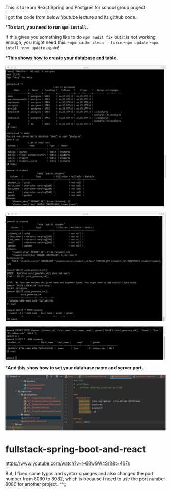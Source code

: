 This is to learn React Spring and Postgres for school group project.


I got the code from below Youtube lecture and its github code.

*__To start, you need to run `npm install`.__

If this gives you something like to do `npm audit fix` but it is not working enough, you might need this.
  -`npm cache clean --force`
  -`npm update`
  -`npm intall`
  -`npm update` again!

*__This shows how to create your database and table.__

![Prosgres-demo-1](https://github.com/tkim949/prac-spring-react/blob/main/images/postgres-demo-1.png)

![Postgres-demo-2](https://github.com/tkim949/prac-spring-react/blob/main/images/postgres-demo-2.png)

![Postgres-demo-3](https://github.com/tkim949/prac-spring-react/blob/main/images/postgres-demo-3.png)


*__And this show how to set your database name and server port.__

![yml-file](https://github.com/tkim949/prac-spring-react/blob/main/images/application.yml-file-description.png)


# fullstack-spring-boot-and-react

https://www.youtube.com/watch?v=r-6BwGW4Sr8&t=467s


But, I fixed some typos and syntax changes and also changed the port number from 8080 to 8082, which is because I need to use the port number 8080 for another project. ^^;;

